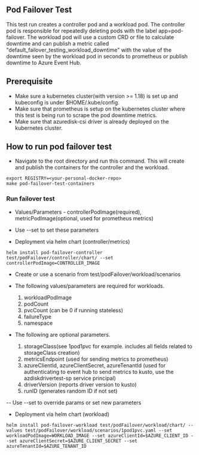 ## Pod Failover Test

This test run creates a controller pod and a workload pod. The controller pod is responsible for repeatedly deleting pods with the label app=pod-failover. The workload pod will use a custom CRD or file to calculate downtime and can publish a metric called "default_failover_testing_workload_downtime" with the value of the downtime seen by the workload pod in seconds to prometheus or publish downtime to Azure Event Hub.

## Prerequisite

- Make sure a kubernetes cluster(with version >= 1.18) is set up and kubeconfig is under $HOME/.kube/config.
- Make sure that prometheus is setup on the kubernetes cluster where this test is being run to scrape the pod downtime metrics.
- Make sure that azuredisk-csi driver is already deployed on the kubernetes cluster.

## How to run pod failover test

- Navigate to the root directory and run this command. This will create and publish the containers for the controller and the workload. 

```console
export REGISTRY=<your-personal-docker-repo>
make pod-failover-test-containers
```

### Run failover test


- Values/Parameters - controllerPodImage(required), metricPodImage(optional, used for prometheus metrics)
- Use --set to set these parameters

- Deployment via helm chart (controller/metrics)
``` console
helm install pod-failover-controller test/podFailover/controller/chart/ --set controllerPodImage=CONTROLLER_IMAGE
```

- Create or use a scenario from test/podFailover/workload/scenarios

- The following values/parameters are required for workloads.
    1. workloadPodImage 
    2. podCount
    3. pvcCount (can be 0 if running stateless)
    4. failureType
    5. namespace
- The following are optional parameters.
    1. storageClass(see 1pod1pvc for example. includes all fields related to storageClass creation)
    2. metricsEndpoint (used for sending metrics to prometheus)
    3. azureClientId, azureClientSecret, azureTenantId (used for authenticating to event hub to send metrics to kusto, use the azdiskdrivertest-sp service principal)
    4. driverVersion (reports driver version to kusto)
    5. runID (generates random ID if not set)

-- Use --set to override params or set new parameters

- Deployment via helm chart (workload)

```console
helm install pod-failover-workload test/podFailover/workload/chart/ --values test/podFailover/workload/scenarios/1pod1pvc.yaml --set workloadPodImage=WORKLOAD_IMAGE --set azureClientId=$AZURE_CLIENT_ID --set azureClientSecret=$AZURE_CLIENT_SECRET --set azureTenantId=$AZURE_TENANT_ID
```

